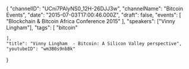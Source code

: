 {
    "channelID": "UCni7PAlyNS0_12H-26DJJ3w",
    "channelName": "Bitcoin Events",
    "date": "2015-07-03T17:00:46.000Z",
    "draft": false,
    "events": [
        "Blockchain & Bitcoin Africa Conference 2015"
    ],
    "speakers": ["Vinny Lingham"],
    "tags": [
        "bitcoin"

    ],
    "title": "Vinny Lingham  - Bitcoin: A Silicon Valley perspective",
    "youtubeID": "wm3B0s9nbBk"
}
